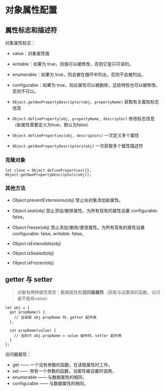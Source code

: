 # 对象属性配置

## 属性标志和描述符

对象属性标志：

- value：对象属性值
- writable：如果为 true，则值可以被修改，否则它是只可读的。
- enumerable：如果为 true，则会被在循环中列出，否则不会被列出。
- configurable：如果为 true，则此属性可以被删除，这些特性也可以被修改，否则不可以。

- `Object.getOwnPropertyDescriptor(obj, propertyName)` 获取有关属性标志信息
- `Object.defineProperty(obj, propertyName, descriptor)` 修改标志信息（新属性需要定义为true，默认为false）
- `Object.defineProperties(obj, descriptors)` 一次定义多个属性
- `Object.getOwnPropertyDescriptors(obj)` 一次获取多个属性描述符

### 克隆对象

```JS
let clone = Object.defineProperties({}, Object.getOwnPropertyDescriptors(obj));
```

### 其他方法

- Object.preventExtensions(obj) 禁止向对象添加新属性。
- Object.seal(obj) 禁止添加/删除属性。为所有现有的属性设置 configurable: false。
- Object.freeze(obj) 禁止添加/删除/更改属性。为所有现有的属性设置 configurable: false, writable: false。

- Object.isExtensible(obj)
- Object.isSealed(obj)
- Object.isFrozen(obj)

## getter 与 setter

> 对象有两种属性类型：数据属性和**访问器属性**（获取与设置值的函数，访问器不能有value）

```JS
let obj = {
  get propName() {
    // 当读取 obj.propName 时，getter 起作用
  },

  set propName(value) {
    // 当执行 obj.propName = value 操作时，setter 起作用
  }
};
```

访问器属性：

- get —— 一个没有参数的函数，在读取属性时工作，
- set —— 带有一个参数的函数，当属性被设置时调用，
- enumerable —— 与数据属性的相同，
- configurable —— 与数据属性的相同。


